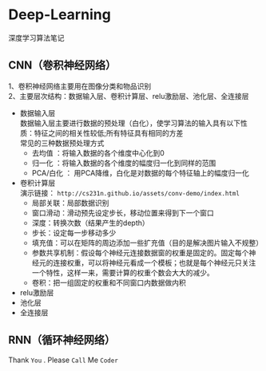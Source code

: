 # Deep-Learning
深度学习算法笔记

## CNN（卷积神经网络）

1、卷积神经网络主要用在图像分类和物品识别 <br>
2、主要层次结构：数据输入层、卷积计算层、relu激励层、池化层、全连接层
* 数据输入层 <br>
数据输入层主要进行数据的预处理（白化），使学习算法的输入具有以下性质：特征之间的相关性较低;所有特征具有相同的方差 <br>
常见的三种数据预处理方式<br>
  * 去均值 ：将输入数据的各个维度中心化到0 
  * 归一化 ：将输入数据的各个维度的幅度归一化到同样的范围 
  * PCA/白化 ： 用PCA降维，白化是对数据的每个特征轴上的幅度归一化 
* 卷积计算层  <br>
演示链接： `http://cs231n.github.io/assets/conv-demo/index.html` 
  * 局部关联：局部数据识别 
  * 窗口滑动：滑动预先设定步长，移动位置来得到下一个窗口 
  * 深度：转换次数（结果产生的depth） 
  * 步长：设定每一步移动多少  
  * 填充值：可以在矩阵的周边添加一些扩充值（目的是解决图片输入不规整） 
  * 参数共享机制：假设每个神经元连接数据窗的权重是固定的。固定每个神经元的连接权重，可以将神经元看成一个模板；也就是每个神经元只关注一个特性，这样一来，需要计算的权重个数会大大的减少。
  * 卷积：把一组固定的权重和不同窗口内数据做内积  
* relu激励层
* 池化层 
* 全连接层 
## RNN（循环神经网络）
Thank `You` . Please `Call` Me `Coder`
